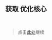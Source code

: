 ## 获取 优化核心

<br />

> 点击[此处](https://github.com/SIRT43/Optimization-Core/releases/download/1.16.5-forge/Optimization-Core-1.16.5-forge-LingFix.zip)继续